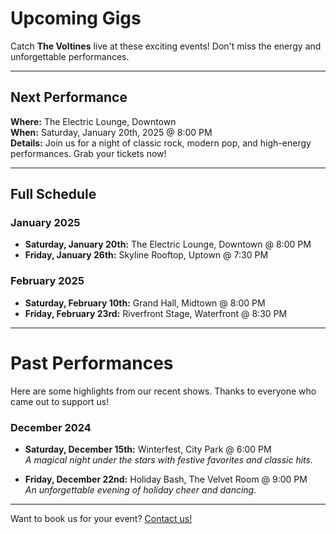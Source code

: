 # Upcoming Gigs

Catch **The Voltines** live at these exciting events! Don't miss the energy and unforgettable performances.

---

## Next Performance
**Where:** The Electric Lounge, Downtown  
**When:** Saturday, January 20th, 2025 @ 8:00 PM  
**Details:** Join us for a night of classic rock, modern pop, and high-energy performances. Grab your tickets now!

---

## Full Schedule
### January 2025
- **Saturday, January 20th:** The Electric Lounge, Downtown @ 8:00 PM
- **Friday, January 26th:** Skyline Rooftop, Uptown @ 7:30 PM

### February 2025
- **Saturday, February 10th:** Grand Hall, Midtown @ 8:00 PM
- **Friday, February 23rd:** Riverfront Stage, Waterfront @ 8:30 PM

---

# Past Performances

Here are some highlights from our recent shows. Thanks to everyone who came out to support us!

### December 2024
- **Saturday, December 15th:** Winterfest, City Park @ 6:00 PM  
  *A magical night under the stars with festive favorites and classic hits.*

- **Friday, December 22nd:** Holiday Bash, The Velvet Room @ 9:00 PM  
  *An unforgettable evening of holiday cheer and dancing.*

---

Want to book us for your event? [Contact us!](contact.html)

